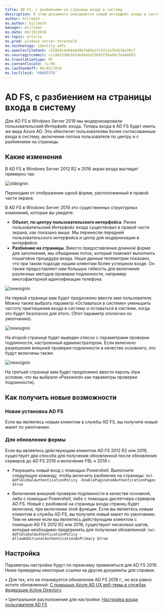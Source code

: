 ```yaml
---
title: AD FS, с разбиением на страницы входа в систему
description: В этом документе описывается новый интерфейс входа в систему для AD FS 2019.
author: billmath
ms.author: billmath
manager: mtillman
ms.date: 09/19/2018
ms.topic: article
ms.prod: windows-server-threshold
ms.technology: identity-adfs
ms.openlocfilehash: c528b9c4e944849b7ed9a2fc5213a7b263be70c7
ms.sourcegitcommit: ccc802338b163abdad2e53b55f39addcfea04603
ms.translationtype: MT
ms.contentlocale: ru-RU
ms.lasthandoff: 06/05/2019
ms.locfileid: "66687376"
---
```

# <a name="ad-fs-paginated-sign-in"></a>AD FS, с разбиением на страницы входа в систему


Для AD FS в Windows Server 2019 мы модернизировали пользовательский Интерфейс входа.  Теперь входа в AD FS будет иметь же вида Azure AD.  Это обеспечит пользователям более согласованным входа в систему, включение потока пользователя по центру и с разбиением на страницы.

## <a name="whats-changing"></a>Какие изменения
В AD FS в Windows Server 2012 R2 и 2016 экран входа выглядит примерно так:

![oldsignin](media/AD-FS-paginated-sign-in/signin1.png)

Переходим от отображения одной форме, расположенный в правой части экрана.

В AD FS в Windows Server 2019 это существенных структурных изменений, которые вы увидите:


- **Объект, по центру пользовательского интерфейса**. Ранее пользовательский Интерфейс входа существовал в правой части экрана, как показано выше. Мы перенесли передней пользовательского интерфейса и центр для модернизации в интерфейсе.
- **Разбиение на страницы**. Вместо предоставления длинной форме для заполнения, мы объединим поток, который поможет выполнить пошаговое процедура входа. Наши данные телеметрии показано, что при таком подходе нашим клиентам более успешном входе. Он также предоставляет нам большую гибкость для включения различных методов проверки подлинности, например многофакторной идентификации телефона.

![newsignin](media/AD-FS-paginated-sign-in/signin2.png)

На первой странице вам будет предложено ввести имя пользователя. Можно также выбрать параметр «Оставаться в системе» уменьшить частоту приглашения входа в систему и оставаться в системе, когда это будет безопасно для этого. (Этот параметр отключен по умолчанию).

![newsignin](media/AD-FS-paginated-sign-in/signin3.png)

На второй странице будет выведен список с параметрами проверки подлинности, настроенный администратором. Если включено разрешение внешней проверки подлинности в качестве основного, это будут включены также.

![newsignin](media/AD-FS-paginated-sign-in/signin4.png)

На третьей странице вам будет предложено ввести пароль (при условии, что вы выбрали «Password» как параметры проверки подлинности).

## <a name="how-to-get-the-new-experience"></a>Как получить новые возможности

### <a name="new-installation-of-ad-fs"></a>Новая установка AD FS
Если вы являетесь новым клиентом в службы AD FS, вы получите новый макет по умолчанию.

### <a name="upgrading-a-farm"></a>Для обновления фермы
Если вы являетесь действующим клиентом AD FS 2012 R2 или 2016, существует два способа для получения обновленной после обновления серверов до AD FS 2019 и включение FBL к 2019 г.

- Разрешить новый вход с помощью Powershell. Выполните следующую команду, чтобы включить разбиение на страницы: ``Set-AdfsGlobalAuthenticationPolicy -EnablePaginatedAuthenticationPages $true``

 - Включение внешней проверки подлинности в качестве основной, либо с помощью Powershell, либо с помощью диспетчера серверов AD FS. Новый с разбивкой на страницы входа страниц будет включена, при включении этой функции.
Если вы являетесь новым клиентом в службы AD FS, вы получите новый макет по умолчанию. Тем не менее если вы являетесь действующим клиентом с помощью AD FS 2012 R2 или 2016, существуют несколько шагов, которые необходимо предпринять для получения обновленной: ``Set-AdfsGlobalAuthenticationPolicy -AllowAdditionalAuthenticationAsPrimary $true``

## <a name="customization"></a>Настройка
Параметры настройки будут по-прежнему применяться для AD FS 2019.
Ниже приведены некоторые ссылки на другие документы для справки.

• Для тех, кто не планируется обновление AD FS 2019 г., но все равно хотите обновленной: [С помощью Azure AD UX веб-темы в службах федерации Active Directory](azure-ux-web-theme-in-ad-fs.md)

• Центральное расположение для настройки: [Настройка входа пользователя AD FS](ad-fs-user-sign-in-customization.md)
